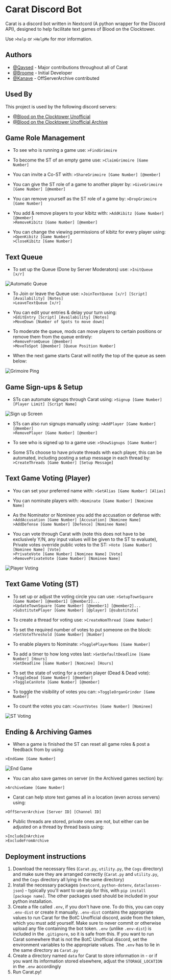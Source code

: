 
# Carat Discord Bot

Carat is a discord bot written in Nextcord (A python wrapper for the Discord API), designed to help facilitate text games of Blood on the Clocktower.

Use `>help` or `>HelpMe` for mor information.




## Authors
- [@Qaysed](https://github.com/Qaysed) - Major contributions throughout all of Carat
- [@Broome](https://github.com/JackKBroome) - Initial Developer
- [@Kanave](https://github.com/lilymnky-F) - OffServerArchive contributed



## Used By

This project is used by the following discord servers:

- [@Blood on the Clocktower Unofficial](http://discord.gg/botc)
- [@Blood on the Clocktower Unofficial Archive](https://discord.gg/epj5h3yK)


## Game Role Management

- To see who is running a game use:
`>FindGrimoire` 

- To become the ST of an empty game use:
`>ClaimGrimoire [Game Number]` 

- You can invite a Co-ST with:
`>ShareGrimoire [Game Number] [@member]` 

- You can give the ST role of a game to another player by:
`>GiveGrimoire [Game Number] [@member]` 

- You can remove yourself as the ST role of a game by:
`>DropGrimoire [Game Number]` 

- You add & remove players to your kibitz with:
`>AddKibitz [Game Number] [@member]`  
`>RemoveKibitz [Game Number] [@member]` 

- You can change the viewing permissions of kibitz for every player using:
`>OpenKibitz [Game Number]`  
`>CloseKibitz [Game Number]` 
## Text Queue
- To set up the Queue (Done by Server Moderators) use:
`>InitQueue [x/r]` 

![Automatic Queue](https://github.com/JackKBroome/Carat_BOTC/blob/main/ReadMe%20Images/Queue.PNG?raw=true)


 - To Join or leave the Queue use:
`>JoinTextQueue [x/r] [Script] [Availability] [Notes]`  
`>LeaveTextQueue [x/r]` 

- You can edit your entries & delay your turn using:     
`>EditEntry [Script] [Availability] [Notes]`  
`>MoveDown [Number of Spots to move down]` 

- To moderate the queue, mods can move players to certain positions or remove them from the queue entirely:  
`>RemoveFromQueue [@member]`  
`>MoveToSpot [@member] [Queue Position Number]` 

- When the next game starts Carat will notify the top of the queue as seen below:

![Grimoire Ping](https://github.com/JackKBroome/Carat_BOTC/blob/main/ReadMe%20Images/VoterPing.PNG?raw=true)
## Game Sign-ups & Setup

- STs can automate signups through Carat using:
`>Signup [Game Number] [Player Limit] [Script Name]` 

![Sign up Screen](https://github.com/JackKBroome/Carat_BOTC/blob/main/ReadMe%20Images/SignupSheet.PNG?raw=true)

- STs can also run signups manually using:
`>AddPlayer [Game Number] [@member]`  
`>RemovePlayer [Game Number] [@member]` 

- To see who is signed up to a game use:
`>ShowSignups [Game Number]`  

- Some STs choose to have private threads with each player, this can be automated, including posting a setup message in each thread by:
`>CreateThreads [Game Number] [Setup Message]`  
## Text Game Voting (Player)

- You can set your preferred name with:
`>SetAlias [Game Number] [Alias]`

- You can nominate players with:
`>Nominate [Game Number] [Nominee Name]`

- As the Nominator or Nominee you add the accusation or defense with:
`>AddAccusation [Game Number] [Accusation] [Nominee Name]`  
`>AddDefense [Game Number] [Defence] [Nominee Name]`

- You can vote through Carat with (note this does not have to be exclusively Y/N, any input values will be given to the ST to evaluate), Private votes override public votes to the ST:
`>Vote [Game Number] [Nominee Name] [Vote]`  
`>PrivateVote [Game Number] [Nominee Name] [Vote]`  
`>RemovePrivateVote [Game Number] [Nominee Name]`  

![Player Voting](https://github.com/JackKBroome/Carat_BOTC/blob/main/ReadMe%20Images/VoteToPlayers.PNG?raw=true)


## Text Game Voting (ST)

- To set up or adjust the voting circle you can use:
`>SetupTownSquare [Game Number] [@member1] [@member2]...`  
`>UpdateTownSquare [Game Number] [@member1] [@member2]...`  
`>SubstitutePlayer [Game Number] [@player] [@substitute]`

- To create a thread for voting use:
`>CreateNomThread [Game Number]`  

- To set the required number of votes to put someone on the block:
`>SetVoteThreshold [Game Number] [Number]` 

- To enable players to Nominate:
`>TogglePlayerNoms [Game Number]`  

- To add a timer to how long votes last:
`>SetDefaultDeadline [Game Number] [Hours]`  
`>SetDeadline [Game Number] [Nominee] [Hours]` 

- To set the state of voting for a certain player (Dead & Dead vote):
`>ToggleDead [Game Number] [@member]`  
`>ToggleCanVote [Game Number] [@member]`  

- To toggle the visibility of votes you can:
`>ToggleOrganGrinder [Game Number]`  

- To count the votes you can:
`>CountVotes [Game Number] [Nominee]`  

![ST Voting](https://github.com/JackKBroome/Carat_BOTC/blob/main/ReadMe%20Images/VoteInProgress.PNG?raw=true)


## Ending & Archiving Games

- When a game is finished the ST can reset all game roles & post a feedback from by using:

`>EndGame [Game Number]`  

![End Game](https://github.com/JackKBroome/Carat_BOTC/blob/main/ReadMe%20Images/EndGame.PNG?raw=true)

- You can also save games on server (in the Archived games section) by:

`>ArchiveGame [Game Number]`  

- Carat can help store text games all in a location (even across servers) using:

`>OffServerArchive [Server ID] [Channel ID]`  
- Public threads are stored, private ones are not, but either can be adjusted on a thread by thread basis using:

`>IncludeInArchive`  
`>ExcludeFromArchive`
## Deployment instructions

1. Download the necessary files (`Carat.py`, `utility.py`, the `Cogs` directory) and make sure they are arranged correctly (`Carat.py` and `utility.py`, and the `Cogs` directory all lying in the same directory)
2. Install the necessary packages (`nextcord`, `python-dotenv`, `dataclasses-json`) - typically you'll want to use pip for this, with `pip install [package name]`. The other packages used should be included in your python installation.
3. Create a file called `.env`, if you don't have one. To do this, you can copy `.env-dist` or create it manually. `.env-dist` contains the appropriate values to run Carat for the BotC Unofficial discord, aside from the token, which you must add yourself. Make sure to never commit or otherwise upload any file containing the bot token. `.env` (unlike `.env-dist`) is included in the `.gitignore`, so it is safe from this. If you want to run Carat somewhere that is not the BotC Unofficial discord, set the environment variables to the appropriate values. The `.env` has to lie in the same directory as `Carat.py`
4. Create a directory named `data` for Carat to store information in - or if you want its information stored elsewhere, adjust the `STORAGE_LOCATION` in the `.env` accordingly
5. Run Carat.py!
